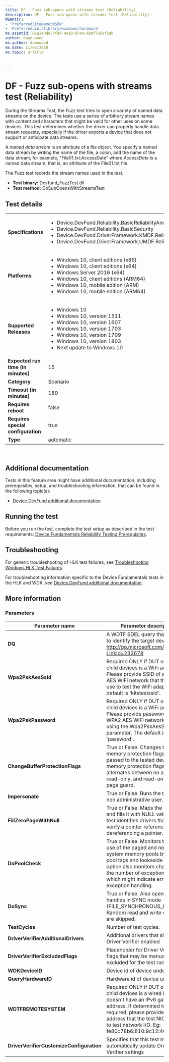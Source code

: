 ```yaml
---
title: DF - Fuzz sub-opens with streams test (Reliability)
description: DF - Fuzz sub-opens with streams test (Reliability)
MSHAttr:
- 'PreferredSiteName:MSDN'
- 'PreferredLib:/library/windows/hardware'
ms.assetid: 01a240da-3fad-4e10-8744-d8af7959f2ab
author: dawn.wood
ms.author: dawnwood
ms.date: 11/05/2018
ms.topic: article


---
```


# <span id="p_hlk_test.d7b43caa-9289-40dd-8ed2-bfce9eabe356"></span>DF - Fuzz sub-opens with streams test (Reliability)


During the Streams Test, the Fuzz test tries to open a variety of named data streams on the device. The tests use a series of arbitrary stream names with content and characters that might be valid for other uses on some devices. This test determines whether the driver can properly handle data stream requests, especially if the driver exports a device that does not support or anticipate data streams.

A *named data stream* is an attribute of a file object. You specify a named data stream by writing the name of the file, a colon, and the name of the data stream, for example, "File01.txt:AccessDate" where *AccessDate* is a named data stream, that is, an attribute of the File01.txt file.

The Fuzz test records the stream names used in the test.

-   **Test binary:** Devfund\_FuzzTest.dll
-   **Test method:** DoSubOpensWithStreamsTest

## Test details
|||
|---|---|
| **Specifications**  | <ul><li>Device.DevFund.Reliability.BasicReliabilityAndPerformance</li><li>Device.DevFund.Reliability.BasicSecurity</li><li>Device.DevFund.DriverFramework.KMDF.Reliability</li><li>Device.DevFund.DriverFramework.UMDF.Reliability</li></ul> |  
| **Platforms**   | <ul><li>Windows 10, client editions (x86)</li><li>Windows 10, client editions (x64)</li><li>Windows Server 2016 (x64)</li><li>Windows 10, client editions (ARM64)</li><li>Windows 10, mobile edition (ARM)</li><li>Windows 10, mobile edition (ARM64)</li></ul> |
| **Supported Releases** | <ul><li>Windows 10</li><li>Windows 10, version 1511</li><li>Windows 10, version 1607</li><li>Windows 10, version 1703</li><li>Windows 10, version 1709</li><li>Windows 10, version 1803</li><li>Next update to Windows 10</li></ul> |
|**Expected run time (in minutes)**| 15 |
|**Category**| Scenario |
|**Timeout (in minutes)**| 180 |
|**Requires reboot**| false |
|**Requires special configuration**| true |
|**Type**| automatic |

 

## <span id="Additional_documentation"></span><span id="additional_documentation"></span><span id="ADDITIONAL_DOCUMENTATION"></span>Additional documentation


Tests in this feature area might have additional documentation, including prerequisites, setup, and troubleshooting information, that can be found in the following topic(s):

-   [Device.DevFund additional documentation](device-devfund-additional-documentation.md)

## <span id="Running_the_test"></span><span id="running_the_test"></span><span id="RUNNING_THE_TEST"></span>Running the test


Before you run the test, complete the test setup as described in the test requirements: [Device.Fundamentals Reliability Testing Prerequisites](devicefundamentals-reliability-testing-prerequisites.md).

## <span id="Troubleshooting"></span><span id="troubleshooting"></span><span id="TROUBLESHOOTING"></span>Troubleshooting


For generic troubleshooting of HLK test failures, see [Troubleshooting Windows HLK Test Failures](..\user\troubleshooting-windows-hlk-test-failures.md).

For troubleshooting information specific to the Device Fundamentals tests in the HLK and WDK, see [Device.DevFund additional documentation](device-devfund-additional-documentation.md).

## <span id="More_information"></span><span id="more_information"></span><span id="MORE_INFORMATION"></span>More information


### <span id="Parameters"></span><span id="parameters"></span><span id="PARAMETERS"></span>Parameters

| Parameter name                           | Parameter description                                                                                                                                                                                                                                   |
|------------------------------------------|---------------------------------------------------------------------------------------------------------------------------------------------------------------------------------------------------------------------------------------------------------|
| **DQ**                                   | A WDTF SDEL query that is used to identify the target device(s) - http://go.microsoft.com/fwlink/?LinkId=232678                                                                                                                                         |
| **Wpa2PskAesSsid**                       | Required ONLY if DUT or one of its child devices is a WiFi adapter. Please provide SSID of a WPA2 AES WiFi network that the test can use to test the WiFi adapter. The default is 'kitstestssid'.                                                       |
| **Wpa2PskPassword**                      | Required ONLY if DUT or one of its child devices is a WiFi adapter. Please provide password of the WPA2 AES WiFi network specified using the Wpa2PskAesSsid parameter. The default is 'password'.                                                       |
| **ChangeBufferProtectionFlags**          | True or False. Changes the memory protection flags of buffers passed to the tested device. The memory protection flags alternates between no access, read-only, and read-only with page guard.                                                          |
| **Impersonate**                          | True or False. Runs the test as a non administrative user.                                                                                                                                                                                              |
| **FillZeroPageWithNull**                 | True or False. Maps the zero page and fills it with NULL values. This test identifies drivers that do not verify a pointer reference before dereferencing a pointer.                                                                                    |
| **DoPoolCheck**                          | True or False. Monitors the driver's use of the paged and nonpaged system memory pools by using pool tags and lookaside lists. This option also monitors changes in the number of exceptions handled which might indicate errors in exception handling. |
| **DoSync**                               | True or False. Also opens device handles in SYNC mode (FILE\_SYNCHRONOUS\_IO\_ALERT). Random read and write operations are skipped.                                                                                                                     |
| **TestCycles**                           | Number of test cycles.                                                                                                                                                                                                                                  |
| **DriverVerifierAdditionalDrivers**      | Additional drivers that should have Driver Verifier enabled                                                                                                                                                                                             |
| **DriverVerifierExcludedFlags**          | Placeholder for Driver Verifier flags that may be manually excluded for the test run                                                                                                                                                                    |
| **WDKDeviceID**                          | Device id of device under test                                                                                                                                                                                                                          |
| **QueryHardwareID**                      | Hardware id of device under test                                                                                                                                                                                                                        |
| **WDTFREMOTESYSTEM**                     | Required ONLY if DUT or one of its child devices is a wired NIC that doesn't have an IPv6 gateway address. If determined to be required, please provide an IPv6 address that the test NIC can ping to test network I/O. Eg: fe80::78b6:810:9c12:46cd    |
| **DriverVerifierCustomizeConfiguration** | Specifies that this test may want to automatically update Driver Verifier settings                                                                                                                                                                      |

 

 

 






